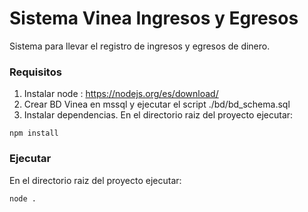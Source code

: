 # Sistema Vinea Ingresos y Egresos

Sistema para llevar el registro de ingresos y egresos de dinero.

### Requisitos
1. Instalar node : https://nodejs.org/es/download/
2. Crear BD Vinea en mssql y ejecutar el script ./bd/bd_schema.sql
3. Instalar dependencias. En el directorio raiz del proyecto ejecutar:
```
npm install
```

### Ejecutar
En el directorio raiz del proyecto ejecutar:
```
node .
```
